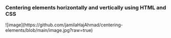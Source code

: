 <h3>Centering elements horizontally and vertically using HTML and CSS</h3>
![image](https://github.com/jamilaHajAhmad/centering-elements/blob/main/image.jpg?raw=true)



